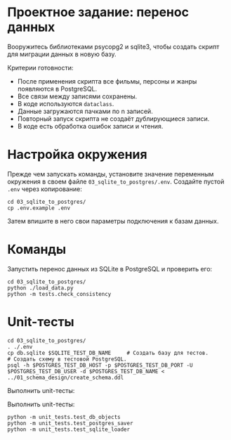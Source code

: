 # Проектное задание: перенос данных

Вооружитесь библиотеками psycopg2 и sqlite3, чтобы создать скрипт для миграции данных в новую базу.

Критерии готовности:

- После применения скрипта все фильмы, персоны и жанры появляются в PostgreSQL.  
- Все связи между записями сохранены. 
- В коде используются `dataclass`.
- Данные загружаются пачками по n записей.
- Повторный запуск скрипта не создаёт дублирующиеся записи.
- В коде есть обработка ошибок записи и чтения.

# Настройка окружения

Прежде чем запускать команды, установите значение переменным окружения в
своем файле `03_sqlite_to_postgres/.env`. Создайте пустой `.env` через
копирование:

```
cd 03_sqlite_to_postgres/
cp .env.example .env
```

Затем впишите в него свои параметры подключения к базам данных.

# Команды

Запустить перенос данных из SQLite в PostgreSQL и проверить его:

```
cd 03_sqlite_to_postgres/
python ./load_data.py
python -m tests.check_consistency
```

# Unit-тесты

```
cd 03_sqlite_to_postgres/
. ./.env
cp db.sqlite $SQLITE_TEST_DB_NAME     # Создать базу для тестов.
# Создать схему в тестовой PostgreSQL.
psql -h $POSTGRES_TEST_DB_HOST -p $POSTGRES_TEST_DB_PORT -U $POSTGRES_TEST_DB_USER -d $POSTGRES_TEST_DB_NAME < ../01_schema_design/create_schema.ddl
```

Выполнить unit-тесты:

Выполнить unit-тесты:

```
python -m unit_tests.test_db_objects
python -m unit_tests.test_postgres_saver
python -m unit_tests.test_sqlite_loader
```
